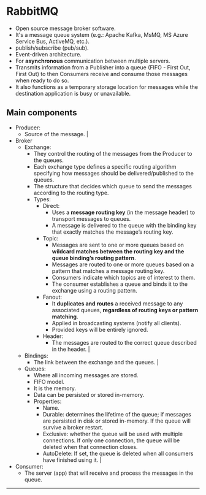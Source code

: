 # RabbitMQ

- Open source message broker software.
- It's a message queue system (e.g.: Apache Kafka, MsMQ, MS Azure Service Bus, ActiveMQ, etc.).
- publish/subscribe (pub/sub).
- Event-driven architecture.
- For **asynchronous** communication between multiple servers.
- Transmits information from a Publisher into a queue (FIFO - First Out, First Out) to then Consumers receive and consume those messages when ready to do so.
- It also functions as a temporary storage location for messages while the destination application is busy or unavailable.

## Main components

- Producer:
    - Source of the message.
|
- Broker
    - Exchange:
        - They control the routing of the messages from the Producer to the queues.
        - Each exchange type defines a specific routing algorithm specifying how messages should be delivered/published to the queues.
        - The structure that decides which queue to send the messages according to the routing type.
        - Types:
            - Direct:
                - Uses a **message routing key** (in the message header) to transport messages to queues.
                - A message is delivered to the queue with the binding key that exactly matches the message’s routing key.
            - Topic:
                - Messages are sent to one or more queues based on **wildcard matches between the routing key and the queue binding’s routing pattern**.
                - Messages are routed to one or more queues based on a pattern that matches a message routing key.
                - Consumers indicate which topics are of interest to them.
                - The consumer establishes a queue and binds it to the exchange using a routing pattern.
            - Fanout:
                - It **duplicates and routes** a received message to any associated queues, **regardless of routing keys or pattern matching**.
                - Applied in broadcasting systems (notify all clients).
                - Provided keys will be entirely ignored.
            - Header:
                - The messages are routed to the correct queue described in the header.
    |
    - Bindings:
        - The link between the exchange and the queues.
    |
    - Queues:
        - Where all incoming messages are stored.
        - FIFO model.
        - It is the memory.
        - Data can be persisted or stored in-memory.
        - Properties:
            - Name.
            - Durable: determines the lifetime of the queue; if messages are persisted in disk or stored in-memory. If the queue will survive a broker restart.
            - Exclusive: whether the queue will be used with multiple connections. If only one connection, the queue will be deleted when that connection closes.
            - AutoDelete: If set, the queue is deleted when all consumers have finished using it.
    |
- Consumer:
    - The server (app) that will receive and process the messages in the queue.

---
